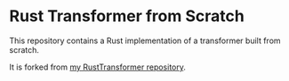 # Rust Transformer from Scratch

This repository contains a Rust implementation of a transformer built from scratch.

It is forked from [my RustTransformer repository](https://github.com/goldstraw/RustTransformer).